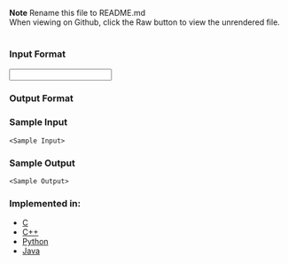**Note**
Rename this file to README.md  
When viewing on Github, click the Raw button to view the unrendered file.

# <Name of algorithm>

<Description of algorithm>

### Input Format

<Input format>

### Output Format

<Output Format>

### Sample Input

```
<Sample Input>
```

### Sample Output

```
<Sample Output>
```

### Implemented in:

- [C](<Link to C file>)
- [C++](<Link to C++ file>)
- [Python](<Link to Python file>)
- [Java](<Link to Java file>)
